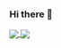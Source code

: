 ### Hi there 👋
<a href="https://github.com/anuraghazra/convoychat">
  <img align="center" src="https://github-readme-stats.vercel.app/api?username=samikhawja)](https://github.com/anuraghazra/github-readme-stats"/>
</a>
<a href="https://github.com/anuraghazra/github-readme-stats">
  <img align="center" src="https://github-readme-stats.vercel.app/api/top-langs/?username=samikhawja)](https://github.com/anuraghazra/github-readme-stats"/>
</a>


<!--
**samikhawja/samikhawja** is a ✨ _special_ ✨ repository because its `README.md` (this file) appears on your GitHub profile.

Here are some ideas to get you started:

- 🔭 I’m currently working on ...
- 🌱 I’m currently learning ...
- 👯 I’m looking to collaborate on ...
- 🤔 I’m looking for help with ...
- 💬 Ask me about ...
- 📫 How to reach me: ...
- 😄 Pronouns: ...
- ⚡ Fun fact: ...
-->
